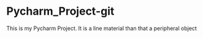 # Pycharm_Project-git
This is my Pycharm Project. It is a line material than that a peripheral object
